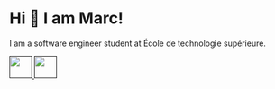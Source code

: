 # Hi 👋 I am Marc! 
I am a software engineer student at École de technologie supérieure.

<a href="" target="_blank">
  <img src="https://cdn.jsdelivr.net/gh/devicons/devicon/icons/mongodb/mongodb-original.svg" alt="" width="40" height="40"/> 
</a>

<a href="" target="_blank">
  <img src="https://cdn.jsdelivr.net/gh/devicons/devicon/icons/firebase/firebase-plain.svg" alt="" width="40" height="40"/> 
</a>


